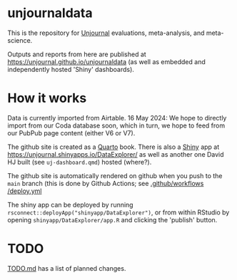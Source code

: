 # unjournaldata

This is the repository for
[Unjournal](https://www.unjournal.org) evaluations, meta-analysis, and meta-science.

Outputs and reports from here are published at <https://unjournal.github.io/unjournaldata> (as well as embedded and independently hosted 'Shiny' dashboards).


# How it works

Data is currently imported from Airtable. 16 May 2024: We hope to directly import from our Coda database soon, which in turn, we hope to feed from
our PubPub page content (either V6 or V7).

The github site is created as a [Quarto](https://quarto.org) book. There is also
a [Shiny](https://shiny.posit.co) app at
<https://unjournal.shinyapps.io/DataExplorer/> as well as another one David HJ built (see `uj-dashboard.qmd`) hosted (where?).

The github site is automatically rendered on github when you push to the `main` branch (this is done by Github Actions; see [.github/workflows
/deploy.yml](https://github.com/unjournal/unjournaldata/blob/main/.github/workflows/deploy.yml)

The shiny app can be deployed by running
`rsconnect::deployApp("shinyapp/DataExplorer")`, or from within RStudio by
opening `shinyapp/DataExplorer/app.R` and clicking the 'publish' button.


# TODO


[TODO.md](TODO.md) has a list of planned changes.
